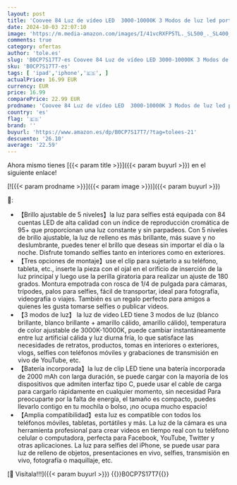 ```yaml
---
layout: post
title: 'Coovee 84 Luz de vídeo LED  3000-10000K 3 Modos de luz led portatil  luz Foco para movil con batería de 2000 Mah  CRI 95+  luz LED de videoconferencia para iPhone  iPad  computadora portátil  cámara'
date: 2024-10-03 22:07:10
image: 'https://m.media-amazon.com/images/I/41vcRXFP5TL._SL500_._SL400_.jpg'
comments: true
category: ofertas
author: 'tole.es'
slug: 'B0CP7S17T7-es Coovee 84 Luz de vídeo LED 3000-10000K 3 Modos de luz led...'
sku: 'B0CP7S17T7-es'
tags: [ 'ipad','iphone','🇪🇸', ]
actualPrice: 16.99 EUR
currency: EUR
price: 16.99
comparePrice: 22.99 EUR
prodname: 'Coovee 84 Luz de vídeo LED  3000-10000K 3 Modos de luz led portatil  luz Foco para movil con batería de 2000 Mah  CRI 95+  luz LED de videoconferencia para iPhone  iPad  computadora portátil  cámara'
country: 'es'
flag: '🇪🇸'
brand: ''
buyurl: 'https://www.amazon.es/dp/B0CP7S17T7/?tag=tolees-21'
descuento: '26.10'
average: '22.59'
---
```


Ahora mismo tienes [{{< param title >}}]({{< param buyurl >}}) en el siguiente enlace!

[![{{< param prodname >}}]({{< param image >}})]({{< param buyurl >}})

🔎:

- 【Brillo ajustable de 5 niveles】la luz para selfies está equipada con 84 cuentas LED de alta calidad con un índice de reproducción cromática de 95+ que proporcionan una luz constante y sin parpadeos. Con 5 niveles de brillo ajustable, la luz de relleno es más brillante, más suave y no deslumbrante, puedes tener el brillo que deseas sin importar el día o la noche. Disfrute tomando selfies tanto en interiores como en exteriores.
- 【Tres opciones de montaje】use el clip para sujetarlo a su teléfono, tableta, etc., inserte la pieza con el ojal en el orificio de inserción de la luz principal y luego use la perilla giratoria para realizar un ajuste de 180 grados. Montura empotrada con rosca de 1/4 de pulgada para cámaras, trípodes, palos para selfies, fácil de transportar, ideal para fotografía, videografía o viajes. También es un regalo perfecto para amigos a quienes les gusta tomarse selfies o publicar videos.
- 【3 modos de luz】 la luz de video LED tiene 3 modos de luz (blanco brillante, blanco brillante + amarillo cálido, amarillo cálido), temperatura de color ajustable de 3000K-10000K, puede cambiar instantáneamente entre luz artificial cálida y luz diurna fría, lo que satisface las necesidades de retratos, productos, tomas en interiores o exteriores, vlogs, selfies con teléfonos móviles y grabaciones de transmisión en vivo de YouTube, etc.
- 【Batería incorporada】la luz de clip LED tiene una batería incorporada de 2000 mAh con larga duración, se puede cargar con la mayoría de los dispositivos que admiten interfaz tipo C, puede usar el cable de carga para cargarlo rápidamente en cualquier momento, sin necesidad Para preocuparte por la falta de energía, el tamaño es compacto, puedes llevarlo contigo en tu mochila o bolso, ¡no ocupa mucho espacio!
- 【Amplia compatibilidad】esta luz es compatible con todos los teléfonos móviles, tabletas, portátiles y más. La luz de la cámara es una herramienta profesional para crear videos en tiempo real con tu teléfono celular o computadora, perfecta para Facebook, YouTube, Twitter y otras aplicaciones. La luz para selfies del iPhone, se puede usar para luz de relleno de objetos, presentaciones en vivo, selfies, transmisión en vivo, fotografía o maquillaje, etc.

[🛒 Visítala!!!]({{< param buyurl >}})
{{<world>}}B0CP7S17T7{{</world>}}
